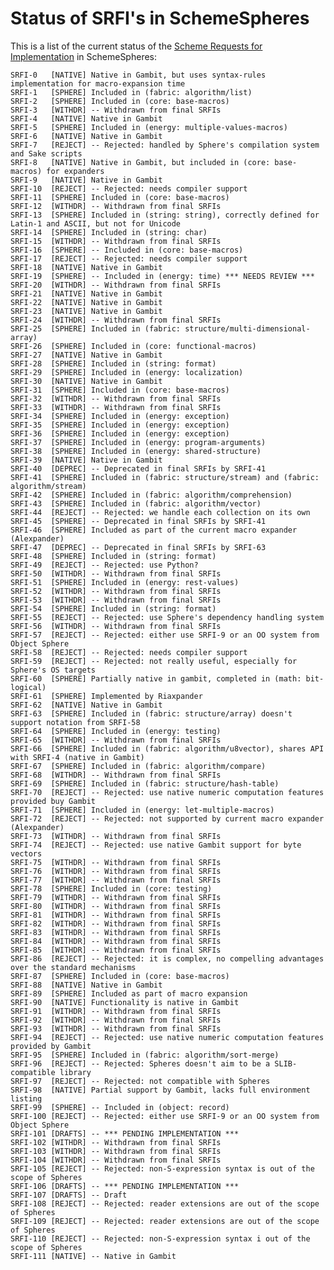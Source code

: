 Status of SRFI's in SchemeSpheres
=================================

This is a list of the current status of the [Scheme Requests for Implementation](http://srfi.schemers.org/) in SchemeSpheres:

    SRFI-0   [NATIVE] Native in Gambit, but uses syntax-rules implementation for macro-expansion time
    SRFI-1   [SPHERE] Included in (fabric: algorithm/list)
    SRFI-2   [SPHERE] Included in (core: base-macros)
    SRFI-3   [WITHDR] -- Withdrawn from final SRFIs
    SRFI-4   [NATIVE] Native in Gambit
    SRFI-5   [SPHERE] Included in (energy: multiple-values-macros)
    SRFI-6   [NATIVE] Native in Gambit
    SRFI-7   [REJECT] -- Rejected: handled by Sphere's compilation system and Sake scripts
    SRFI-8   [NATIVE] Native in Gambit, but included in (core: base-macros) for expanders
    SRFI-9   [NATIVE] Native in Gambit
    SRFI-10  [REJECT] -- Rejected: needs compiler support
    SRFI-11  [SPHERE] Included in (core: base-macros)
    SRFI-12  [WITHDR] -- Withdrawn from final SRFIs
    SRFI-13  [SPHERE] Included in (string: string), correctly defined for Latin-1 and ASCII, but not for Unicode
    SRFI-14  [SPHERE] Included in (string: char)
    SRFI-15  [WITHDR] -- Withdrawn from final SRFIs
    SRFI-16  [SPHERE] -- Included in (core: base-macros)
    SRFI-17  [REJECT] -- Rejected: needs compiler support
    SRFI-18  [NATIVE] Native in Gambit
    SRFI-19  [SPHERE] -- Included in (energy: time) *** NEEDS REVIEW ***
    SRFI-20  [WITHDR] -- Withdrawn from final SRFIs
    SRFI-21  [NATIVE] Native in Gambit
    SRFI-22  [NATIVE] Native in Gambit
    SRFI-23  [NATIVE] Native in Gambit
    SRFI-24  [WITHDR] -- Withdrawn from final SRFIs
    SRFI-25  [SPHERE] Included in (fabric: structure/multi-dimensional-array)
    SRFI-26  [SPHERE] Included in (core: functional-macros)
    SRFI-27  [NATIVE] Native in Gambit
    SRFI-28  [SPHERE] Included in (string: format)
    SRFI-29  [SPHERE] Included in (energy: localization)
    SRFI-30  [NATIVE] Native in Gambit
    SRFI-31  [SPHERE] Included in (core: base-macros)
    SRFI-32  [WITHDR] -- Withdrawn from final SRFIs
    SRFI-33  [WITHDR] -- Withdrawn from final SRFIs
    SRFI-34  [SPHERE] Included in (energy: exception)
    SRFI-35  [SPHERE] Included in (energy: exception)
    SRFI-36  [SPHERE] Included in (energy: exception)
    SRFI-37  [SPHERE] Included in (energy: program-arguments)
    SRFI-38  [SPHERE] Included in (energy: shared-structure)
    SRFI-39  [NATIVE] Native in Gambit
    SRFI-40  [DEPREC] -- Deprecated in final SRFIs by SRFI-41
    SRFI-41  [SPHERE] Included in (fabric: structure/stream) and (fabric: algorithm/stream)
    SRFI-42  [SPHERE] Included in (fabric: algorithm/comprehension)
    SRFI-43  [SPHERE] Included in (fabric: algorithm/vector)
    SRFI-44  [REJECT] -- Rejected: we handle each collection on its own
    SRFI-45  [SPHERE] -- Deprecated in final SRFIs by SRFI-41
    SRFI-46  [SPHERE] Included as part of the current macro expander (Alexpander)
    SRFI-47  [DEPREC] -- Deprecated in final SRFIs by SRFI-63
    SRFI-48  [SPHERE] Included in (string: format)
    SRFI-49  [REJECT] -- Rejected: use Python?
    SRFI-50  [WITHDR] -- Withdrawn from final SRFIs
    SRFI-51  [SPHERE] Included in (energy: rest-values)
    SRFI-52  [WITHDR] -- Withdrawn from final SRFIs
    SRFI-53  [WITHDR] -- Withdrawn from final SRFIs
    SRFI-54  [SPHERE] Included in (string: format)
    SRFI-55  [REJECT] -- Rejected: use Sphere's dependency handling system
    SRFI-56  [WITHDR] -- Withdrawn from final SRFIs
    SRFI-57  [REJECT] -- Rejected: either use SRFI-9 or an OO system from Object Sphere
    SRFI-58  [REJECT] -- Rejected: needs compiler support
    SRFI-59  [REJECT] -- Rejected: not really useful, especially for Sphere's OS targets
    SRFI-60  [SPHERE] Partially native in gambit, completed in (math: bit-logical)
    SRFI-61  [SPHERE] Implemented by Riaxpander
    SRFI-62  [NATIVE] Native in Gambit
    SRFI-63  [SPHERE] Included in (fabric: structure/array) doesn't support notation from SRFI-58
    SRFI-64  [SPHERE] Included in (energy: testing)
    SRFI-65  [WITHDR] -- Withdrawn from final SRFIs
    SRFI-66  [SPHERE] Included in (fabric: algorithm/u8vector), shares API with SRFI-4 (native in Gambit)
    SRFI-67  [SPHERE] Included in (fabric: algorithm/compare)
    SRFI-68  [WITHDR] -- Withdrawn from final SRFIs
    SRFI-69  [SPHERE] Included in (fabric: structure/hash-table)
    SRFI-70  [REJECT] -- Rejected: use native numeric computation features provided buy Gambit
    SRFI-71  [SPHERE] Included in (energy: let-multiple-macros)
    SRFI-72  [REJECT] -- Rejected: not supported by current macro expander (Alexpander)
    SRFI-73  [WITHDR] -- Withdrawn from final SRFIs
    SRFI-74  [REJECT] -- Rejected: use native Gambit support for byte vectors
    SRFI-75  [WITHDR] -- Withdrawn from final SRFIs
    SRFI-76  [WITHDR] -- Withdrawn from final SRFIs
    SRFI-77  [WITHDR] -- Withdrawn from final SRFIs
    SRFI-78  [SPHERE] Included in (core: testing)
    SRFI-79  [WITHDR] -- Withdrawn from final SRFIs
    SRFI-80  [WITHDR] -- Withdrawn from final SRFIs
    SRFI-81  [WITHDR] -- Withdrawn from final SRFIs
    SRFI-82  [WITHDR] -- Withdrawn from final SRFIs
    SRFI-83  [WITHDR] -- Withdrawn from final SRFIs
    SRFI-84  [WITHDR] -- Withdrawn from final SRFIs
    SRFI-85  [WITHDR] -- Withdrawn from final SRFIs
    SRFI-86  [REJECT] -- Rejected: it is complex, no compelling advantages over the standard mechanisms
    SRFI-87  [SPHERE] Included in (core: base-macros)
    SRFI-88  [NATIVE] Native in Gambit
    SRFI-89  [SPHERE] Included as part of macro expansion
    SRFI-90  [NATIVE] Functionality is native in Gambit
    SRFI-91  [WITHDR] -- Withdrawn from final SRFIs
    SRFI-92  [WITHDR] -- Withdrawn from final SRFIs
    SRFI-93  [WITHDR] -- Withdrawn from final SRFIs
    SRFI-94  [REJECT] -- Rejected: use native numeric computation features provided by Gambit
    SRFI-95  [SPHERE] Included in (fabric: algorithm/sort-merge)
    SRFI-96  [REJECT] -- Rejected: Spheres doesn't aim to be a SLIB-compatible library
    SRFI-97  [REJECT] -- Rejected: not compatible with Spheres
    SRFI-98  [NATIVE] Partial support by Gambit, lacks full environment listing
    SRFI-99  [SPHERE] -- Included in (object: record)
    SRFI-100 [REJECT] -- Rejected: either use SRFI-9 or an OO system from Object Sphere
    SRFI-101 [DRAFTS] -- *** PENDING IMPLEMENTATION ***
    SRFI-102 [WITHDR] -- Withdrawn from final SRFIs
    SRFI-103 [WITHDR] -- Withdrawn from final SRFIs
    SRFI-104 [WITHDR] -- Withdrawn from final SRFIs
    SRFI-105 [REJECT] -- Rejected: non-S-expression syntax is out of the scope of Spheres
    SRFI-106 [DRAFTS] -- *** PENDING IMPLEMENTATION ***
    SRFI-107 [DRAFTS] -- Draft
    SRFI-108 [REJECT] -- Rejected: reader extensions are out of the scope of Spheres
    SRFI-109 [REJECT] -- Rejected: reader extensions are out of the scope of Spheres
    SRFI-110 [REJECT] -- Rejected: non-S-expression syntax i out of the scope of Spheres
    SRFI-111 [NATIVE] -- Native in Gambit

